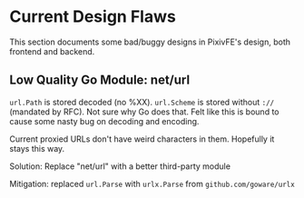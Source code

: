 # Current Design Flaws

This section documents some bad/buggy designs in PixivFE's design, both frontend and backend.

## Low Quality Go Module: net/url

`url.Path` is stored decoded (no %XX). `url.Scheme` is stored without `://` (mandated by RFC). Not sure why Go does that. Felt like this is bound to cause some nasty bug on decoding and encoding.

Current proxied URLs don't have weird characters in them. Hopefully it stays this way.

Solution: Replace "net/url" with a better third-party module

Mitigation: replaced `url.Parse` with `urlx.Parse` from `github.com/goware/urlx`

